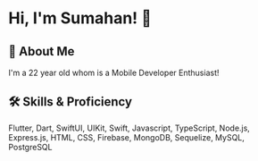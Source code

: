 # Hi, I'm Sumahan! 👋

## 🚀 About Me
I'm a 22 year old whom is a Mobile Developer Enthusiast!

## 🛠 Skills & Proficiency
Flutter, Dart, SwiftUI, UIKit, Swift, Javascript, TypeScript, Node.js, Express.js, HTML, CSS, Firebase, MongoDB, Sequelize, MySQL, PostgreSQL
